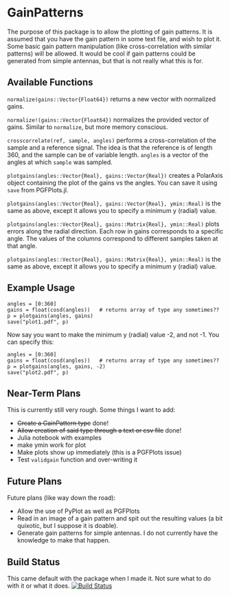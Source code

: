 # GainPatterns

The purpose of this package is to allow the plotting of gain patterns. It is assumed that you have the gain pattern in some text file, and wish to plot it. Some basic gain pattern manipulation (like cross-correlation with similar patterns) will be allowed. It would be cool if gain patterns could be generated from simple antennas, but that is not really what this is for.

## Available Functions
`normalize(gains::Vector{Float64})` returns a new vector with normalized gains.

`normalize!(gains::Vector{Float64})` normalizes the provided vector of gains. Similar to `normalize`, but more memory conscious.

`crosscorrelate(ref, sample, angles)` performs a cross-correlation of the sample and a reference signal. The idea is that the reference is of length 360, and the sample can be of variable length. `angles` is a vector of the angles at which `sample` was sampled.

`plotgains(angles::Vector{Real}, gains::Vector{Real})` creates a PolarAxis object containing the plot of the gains vs the angles. You can save it using `save` from PGFPlots.jl.

`plotgains(angles::Vector{Real}, gains::Vector{Real}, ymin::Real)` is the same as above, except it allows you to specify a minimum y (radial) value.

`plotgains(angles::Vector{Real}, gains::Matrix{Real}, ymin::Real)` plots errors along the radial direction. Each row in gains corresponds to a specific angle. The values of the columns correspond to different samples taken at that angle.

`plotgains(angles::Vector{Real}, gains::Matrix{Real}, ymin::Real)` is the same as above, except it allows you to specify a minimum y (radial) value.

## Example Usage
```
angles = [0:360]
gains = float(cosd(angles))   # returns array of type any sometimes??
p = plotgains(angles, gains)
save("plot1.pdf", p)
```
Now say you want to make the minimum y (radial) value -2, and not -1. You can specify this:
```
angles = [0:360]
gains = float(cosd(angles))   # returns array of type any sometimes??
p = plotgains(angles, gains, -2)
save("plot2.pdf", p)
```

## Near-Term Plans
This is currently still very rough. Some things I want to add:
* ~~Create a GainPattern type~~ done!
* ~~Allow creation of said type through a text or csv file~~ done!
* Julia notebook with examples
* make ymin work for plot
* Make plots show up immediately (this is a PGFPlots issue)
* Test `validgain` function and over-writing it

## Future Plans
Future plans (like way down the road):
* Allow the use of PyPlot as well as PGFPlots
* Read in an image of a gain pattern and spit out the resulting values (a bit quixotic, but I suppose it is doable).
* Generate gain patterns for simple antennas. I do not currently have the knowledge to make that happen.

## Build Status
This came default with the package when I made it. Not sure what to do with it or what it does.
[![Build Status](https://travis-ci.org/dressel/GainPatterns.jl.svg?branch=master)](https://travis-ci.org/dressel/GainPatterns.jl)
